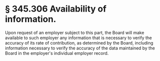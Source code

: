 # § 345.306   Availability of information.

Upon request of an employer subject to this part, the Board will make available to such employer any information that is necessary to verify the accuracy of its rate of contribution, as determined by the Board, including information necessary to verify the accuracy of the data maintained by the Board in the employer's individual employer record.




